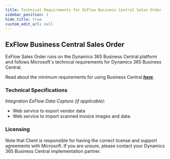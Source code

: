 ```yaml
---
title: Technical Requirements for ExFlow Business Central Sales Order
sidebar_position: 1
hide_title: true
custom_edit_url: null
---
```


## ExFlow Business Central Sales Order
ExFlow Sales Order runs on the Dynamics 365 Business Central platform and follows Microsoft´s technical requirements for Dynamics 365 Business Central.

Read about the minimum requirements for using Business Central [***here***](https://docs.microsoft.com/en-us/dynamics365/business-central/product-requirements).<br/>

### Technical Specifications

*Integration ExFlow Data Capture (if applicable):*<br/>
* Web service to export vendor data<br/>
* Web service to import scanned invoice images and data.<br/>

### Licensing
Note that Client is responsible for having the correct license and support agreements with Microsoft.
If you are unsure, please contact your Dynamics 365 Business Central implementation partner.